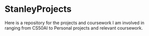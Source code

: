 # StanleyProjects
Here is a repository for the projects and coursework I am involved in ranging from CS50AI to Personal projects and relevant coursework.
